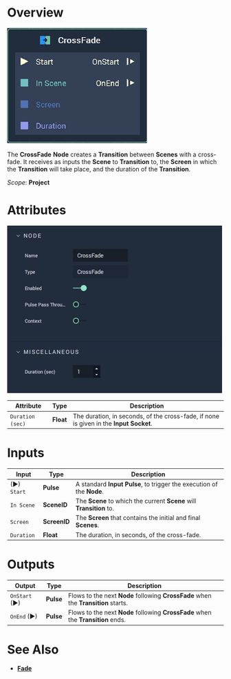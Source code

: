 # Overview

![The CrossFade Node.](../../.gitbook/assets/node-crossfade.png)

The **CrossFade** **Node** creates a **Transition** between **Scenes** with a cross-fade. It receives as inputs the **Scene** to **Transition** to, the **Screen** in which the **Transition** will take place, and the duration of the **Transition**.

*Scope*: **Project**

# Attributes

![The CrossFade Node Attributes.](../../.gitbook/assets/node-crossfade-attri.png)

|Attribute|Type|Description|
|---|---|---|
| `Duration (sec)` | **Float** | The duration, in seconds, of the cross-fade, if none is given in the **Input Socket**. |

# Inputs

|Input|Type|Description|
|---|---|---|
|(►) `Start` | **Pulse** | A standard **Input Pulse**, to trigger the execution of the **Node**. |
| `In Scene` | **SceneID** | The **Scene** to which the current **Scene** will **Transition** to. |
| `Screen` | **ScreenID** | The **Screen** that contains the initial and final **Scenes**. |
| `Duration` | **Float** | The duration, in seconds, of the cross-fade. |

# Outputs

|Output|Type|Description|
|---|---|---|
| `OnStart` (►) | **Pulse** | Flows to the next **Node** following **CrossFade** when the **Transition** starts. |
| `OnEnd` (►) | **Pulse** | Flows to the next **Node** following **CrossFade** when the **Transition** ends.  |


# See Also

* [**Fade**](fade.md)

